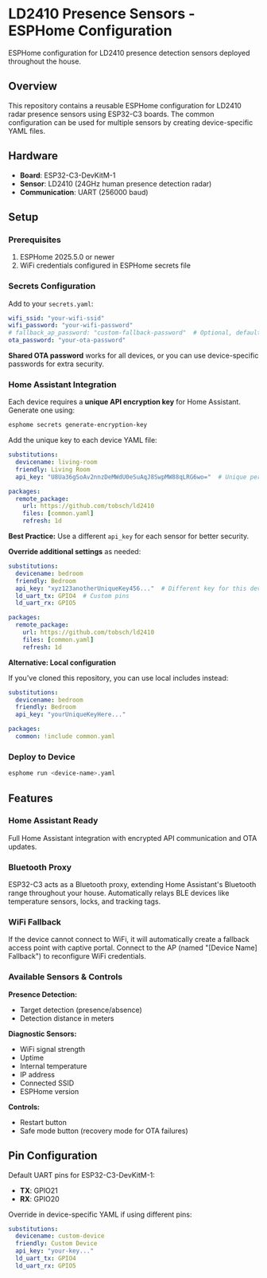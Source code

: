 # LD2410 Presence Sensors - ESPHome Configuration

ESPHome configuration for LD2410 presence detection sensors deployed throughout the house.

## Overview

This repository contains a reusable ESPHome configuration for LD2410 radar presence sensors using ESP32-C3 boards. The common configuration can be used for multiple sensors by creating device-specific YAML files.

## Hardware

- **Board**: ESP32-C3-DevKitM-1
- **Sensor**: LD2410 (24GHz human presence detection radar)
- **Communication**: UART (256000 baud)

## Setup

### Prerequisites

1. ESPHome 2025.5.0 or newer
2. WiFi credentials configured in ESPHome secrets file

### Secrets Configuration

Add to your `secrets.yaml`:

```yaml
wifi_ssid: "your-wifi-ssid"
wifi_password: "your-wifi-password"
# fallback_ap_password: "custom-fallback-password"  # Optional, defaults to wifi_password
ota_password: "your-ota-password"
```

**Shared OTA password** works for all devices, or you can use device-specific passwords for extra security.

### Home Assistant Integration

Each device requires a **unique API encryption key** for Home Assistant. Generate one using:

```bash
esphome secrets generate-encryption-key
```

Add the unique key to each device YAML file:

```yaml
substitutions:
  devicename: living-room
  friendly: Living Room
  api_key: "U8Ua36gSoAv2nnzDeMWdU0eSuAqJ8SwpMW88qLRG6wo="  # Unique per device

packages:
  remote_package:
    url: https://github.com/tobsch/ld2410
    files: [common.yaml]
    refresh: 1d
```

**Best Practice:** Use a different `api_key` for each sensor for better security.

**Override additional settings** as needed:

```yaml
substitutions:
  devicename: bedroom
  friendly: Bedroom
  api_key: "xyz123anotherUniqueKey456..."  # Different key for this device
  ld_uart_tx: GPIO4  # Custom pins
  ld_uart_rx: GPIO5

packages:
  remote_package:
    url: https://github.com/tobsch/ld2410
    files: [common.yaml]
    refresh: 1d
```

**Alternative: Local configuration**

If you've cloned this repository, you can use local includes instead:

```yaml
substitutions:
  devicename: bedroom
  friendly: Bedroom
  api_key: "yourUniqueKeyHere..."

packages:
  common: !include common.yaml
```

### Deploy to Device

```bash
esphome run <device-name>.yaml
```

## Features

### Home Assistant Ready
Full Home Assistant integration with encrypted API communication and OTA updates.

### Bluetooth Proxy
ESP32-C3 acts as a Bluetooth proxy, extending Home Assistant's Bluetooth range throughout your house. Automatically relays BLE devices like temperature sensors, locks, and tracking tags.

### WiFi Fallback
If the device cannot connect to WiFi, it will automatically create a fallback access point with captive portal. Connect to the AP (named "[Device Name] Fallback") to reconfigure WiFi credentials.

### Available Sensors & Controls

**Presence Detection:**
- Target detection (presence/absence)
- Detection distance in meters

**Diagnostic Sensors:**
- WiFi signal strength
- Uptime
- Internal temperature
- IP address
- Connected SSID
- ESPHome version

**Controls:**
- Restart button
- Safe mode button (recovery mode for OTA failures)

## Pin Configuration

Default UART pins for ESP32-C3-DevKitM-1:
- **TX**: GPIO21
- **RX**: GPIO20

Override in device-specific YAML if using different pins:

```yaml
substitutions:
  devicename: custom-device
  friendly: Custom Device
  api_key: "your-key..."
  ld_uart_tx: GPIO4
  ld_uart_rx: GPIO5
```
